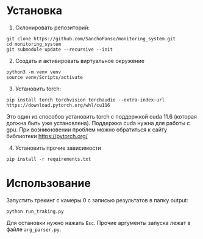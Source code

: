 # Установка

1. Склонировать репозиторий:

```
git clone https://github.com/SanchoPanso/monitoring_system.git
cd monitoring_system
git submodule update --recursive --init
```

2. Создать и активировать виртуальное окружение

```
python3 -m venv venv
source venv/Scripts/activate
```

3. Установить torch:

```
pip install torch torchvision torchaudio --extra-index-url https://download.pytorch.org/whl/cu116
```
Это один из способов установить torch c поддержкой cuda 11.6 (которая должна быть уже установлена). Поддержка cuda нужна для работы с gpu. При возникновении проблем можно обратиться к сайту библиотеки https://pytorch.org/

4. Установить прочие зависимости
```
pip install -r requirements.txt
```

# Использование

Запустить трекинг с камеры 0 с записью результатов в папку output:
```
python run_traking.py
```
Для остановки нужно нажать `Esc`.
Прочие аргументы запуска лежат в файле `arg_parser.py`.